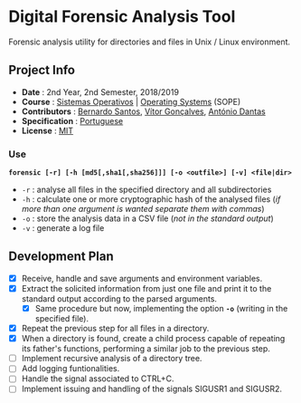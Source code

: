 # Digital Forensic Analysis Tool
Forensic analysis utility for directories and files in Unix / Linux environment.

## Project Info
* **Date** : 2nd Year, 2nd Semester, 2018/2019
* **Course** : [Sistemas Operativos](https://sigarra.up.pt/feup/pt/ucurr_geral.ficha_uc_view?pv_ocorrencia_id=419998) | [Operating Systems](https://sigarra.up.pt/feup/en/UCURR_GERAL.FICHA_UC_VIEW?pv_ocorrencia_id=419998) (SOPE)
* **Contributors** : [Bernardo Santos](https://github.com/bernas670), [Vítor Gonçalves](https://github.com/torrinheira), [António Dantas](https://github.com/antoniopedrodantas)
* **Specification** : [Portuguese](specification.pdf)
* **License** : [MIT](LICENSE)

### Use
**`forensic [-r] [-h [md5[,sha1[,sha256]]] [-o <outfile>] [-v] <file|dir>`**
* `-r` : analyse all files in the specified directory and all subdirectories
* `-h` : calculate one or more cryptographic hash of the analysed files (*if more than one argument is wanted separate them with commas*)
* `-o` : store the analysis data in a CSV file (*not in the standard output*)
* `-v` : generate a log file


## Development Plan
- [x] Receive, handle and save arguments and environment variables.
- [x] Extract the solicited information from just one file and print it to the standard output according to the parsed arguments.
	- [x] Same procedure but now, implementing the option **`-o`** (writing in the specified file).
- [x] Repeat the previous step for all files in a directory.
- [x] When a directory is found, create a child process capable of repeating its father's functions, performing a similar job to the previous step.
- [ ] Implement recursive analysis of a directory tree.
- [ ] Add logging funtionalities.
- [ ] Handle the signal associated to CTRL+C.
- [ ] Implement issuing and handling of the signals SIGUSR1 and SIGUSR2.
